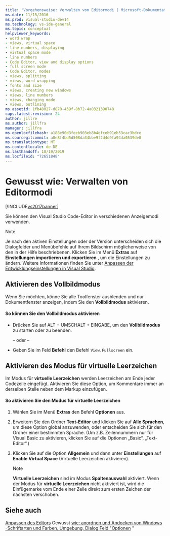 ```yaml
---
title: 'Vorgehensweise: Verwalten von Editormodi | Microsoft-Dokumentation'
ms.date: 11/15/2016
ms.prod: visual-studio-dev14
ms.technology: vs-ide-general
ms.topic: conceptual
helpviewer_keywords:
- word wrap
- views, virtual space
- line numbers, displaying
- virtual space mode
- line numbers
- Code Editor, view and display options
- full screen mode
- Code Editor, modes
- views, splitting
- views, word wrapping
- fonts and size
- views, creating new windows
- views, line numbers
- views, changing mode
- views, outlining
ms.assetid: 1fb48027-d870-439f-8b72-4a0321390748
caps.latest.revision: 24
author: jillre
ms.author: jillfra
manager: jillfra
ms.openlocfilehash: a188e90d3feeb903eb8b4efceb91eb53cac3bdce
ms.sourcegitcommit: a8e8f4bd5d508da34bbe9f2d4d9fa94da0539de0
ms.translationtype: MT
ms.contentlocale: de-DE
ms.lasthandoff: 10/19/2019
ms.locfileid: "72651848"
---
```

# <a name="how-to-manage-editor-modes"></a>Gewusst wie: Verwalten von Editormodi
[!INCLUDE[vs2017banner](../includes/vs2017banner.md)]

Sie können den Visual Studio Code-Editor in verschiedenen Anzeigemodi verwenden.

> [!NOTE]
> Je nach den aktiven Einstellungen oder der Version unterscheiden sich die Dialogfelder und Menübefehle auf Ihrem Bildschirm möglicherweise von den in der Hilfe beschriebenen. Klicken Sie im Menü **Extras** auf **Einstellungen importieren und exportieren** , um die Einstellungen zu ändern. Weitere Informationen finden Sie unter [Anpassen der Entwicklungseinstellungen in Visual Studio](https://msdn.microsoft.com/22c4debb-4e31-47a8-8f19-16f328d7dcd3).

## <a name="enabling-full-screen-mode"></a>Aktivieren des Vollbildmodus
 Wenn Sie möchten, könne Sie alle Toolfenster ausblenden und nur Dokumentfenster anzeigen, indem Sie den **Vollbildmodus** aktivieren.

#### <a name="to-enable-full-screen-mode"></a>So können Sie den Vollbildmodus aktivieren

- Drücken Sie auf ALT + UMSCHALT + EINGABE, um den **Vollbildmodus** zu starten oder zu beenden.

     – oder –

- Geben Sie im Feld **Befehl** den Befehl `View.Fullscreen` ein.

## <a name="enabling-virtual-space-mode"></a>Aktivieren des Modus für virtuelle Leerzeichen
 Im Modus für **virtuelle Leerzeichen** werden Leerzeichen am Ende jeder Codezeile eingefügt. Aktivieren Sie diese Option, um Kommentare immer an derselben Stelle neben dem Markup einzufügen.

#### <a name="to-enable-virtual-space-mode"></a>So aktivieren Sie den Modus für virtuelle Leerzeichen

1. Wählen Sie im Menü **Extras** den Befehl **Optionen** aus.

2. Erweitern Sie den Ordner **Text-Editor** und klicken Sie auf **Alle Sprachen**, um diese Option global anzuwenden, oder entscheiden Sie sich für den Ordner einer bestimmten Sprache. (Um z.B. Zeilennummern nur für Visual Basic zu aktivieren, klicken Sie auf die Optionen „Basic“, „Text-Editor“.)

3. Klicken Sie auf die Option **Allgemein** und dann unter **Einstellungen** auf **Enable Virtual Space** (Virtuelle Leerzeichen aktivieren).

    > [!NOTE]
    > **Virtuelle Leerzeichen** sind im Modus **Spaltenauswahl** aktiviert. Wenn der Modus für **virtuelle Leerzeichen** nicht aktiviert ist, wird die Einfügemarke vom Ende einer Zeile direkt zum ersten Zeichen der nächsten verschoben.

## <a name="see-also"></a>Siehe auch
 [Anpassen des Editors](../ide/customizing-the-editor.md) Gewusst [wie: anordnen und Andocken von Windows](../misc/how-to-arrange-and-dock-windows.md) [-Schriftarten und Farben, Umgebung, Dialog Feld "Optionen](../ide/reference/fonts-and-colors-environment-options-dialog-box.md) "
